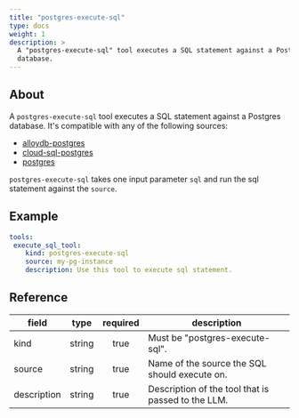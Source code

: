 ```yaml
---
title: "postgres-execute-sql"
type: docs
weight: 1
description: > 
  A "postgres-execute-sql" tool executes a SQL statement against a Postgres
  database.
---
```


## About

A `postgres-execute-sql` tool executes a SQL statement against a Postgres
database. It's compatible with any of the following sources:

- [alloydb-postgres](../sources/alloydb-pg.md)
- [cloud-sql-postgres](../sources/cloud-sql-pg.md)
- [postgres](../sources/postgres.md)

`postgres-execute-sql` takes one input parameter `sql` and run the sql
statement against the `source`.

## Example

```yaml
tools:
 execute_sql_tool:
    kind: postgres-execute-sql
    source: my-pg-instance
    description: Use this tool to execute sql statement.
```

## Reference

| **field**   |                  **type**                  | **required** | **description**                                                                                  |
|-------------|:------------------------------------------:|:------------:|--------------------------------------------------------------------------------------------------|
| kind        |                   string                   |     true     | Must be "postgres-execute-sql".                                                                          |
| source      |                   string                   |     true     | Name of the source the SQL should execute on.                                                    |
| description |                   string                   |     true     | Description of the tool that is passed to the LLM.                                               |
